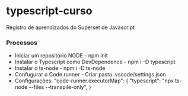 # typescript-curso

Registro de aprendizados do Superset de Javascript

### Processos

- Iniciar um repositório NODE - npm init
- Instalar o Typescript como DevDependence - npm i -D typescript
- Instalar o ts-node - npm i -D ts-node
- Confugurar o Code runner - Criar pasta .vscode/settings.json
- Configurações:
  "code-runner.executorMap": {
  "typescript": "npx ts-node --files --transpile-only",
  }
